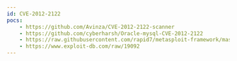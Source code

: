 ```yaml
---
id: CVE-2012-2122
pocs:
    - https://github.com/Avinza/CVE-2012-2122-scanner
    - https://github.com/cyberharsh/Oracle-mysql-CVE-2012-2122
    - https://raw.githubusercontent.com/rapid7/metasploit-framework/master/modules/auxiliary/scanner/mysql/mysql_authbypass_hashdump.rb
    - https://www.exploit-db.com/raw/19092
---
```

